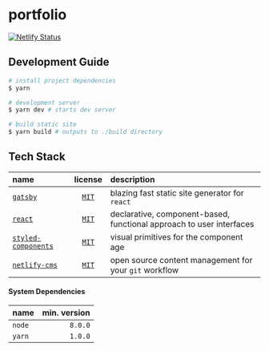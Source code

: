 # portfolio

[![Netlify Status](https://api.netlify.com/api/v1/badges/cdba776b-7dbe-48f4-bee1-8bb4515e8e34/deploy-status)](https://app.netlify.com/sites/vitordino/deploys)


## Development Guide
```bash
# install project dependencies
$ yarn

# development server
$ yarn dev # starts dev server

# build static site
$ yarn build # outputs to ./build directory
```

## Tech Stack

| name | license | description |
|:-----|:-------:|:------------|
| [`gatsby`](https://www.gatsbyjs.org/) | [`MIT`](https://github.com/gatsbyjs/gatsby/blob/master/LICENSE) | blazing fast static site generator for `react` |
| [`react`](https://reactjs.org/) | [`MIT`](https://api.github.com/repos/facebook/react/license) | declarative, component-based, functional approach to user interfaces |
| [`styled-components`](https://styled-components.com) | [`MIT`](https://github.com/styled-components/styled-components/blob/master/LICENSE) | visual primitives for the component age |
| [`netlify-cms`](https://www.netlifycms.org/docs/widgets/) | [`MIT`](https://github.com/netlify/netlify-cms/blob/master/LICENSE) | open source content management for your `git` workflow |




#### System Dependencies
| name   | min. version |
|:-------|-------------:|
| `node` |      `8.0.0` |
| `yarn` |      `1.0.0` |
